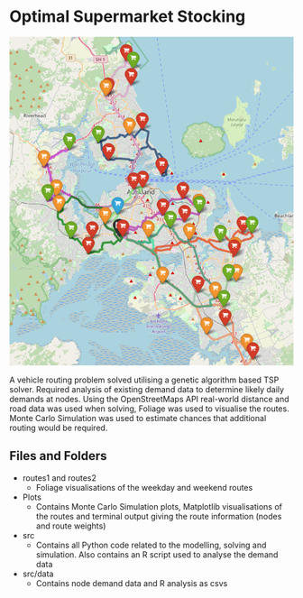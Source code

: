 # Optimal Supermarket Stocking
![image](routes.png)

A vehicle routing problem solved utilising a genetic algorithm based TSP solver. Required analysis of existing demand data to determine likely daily demands at nodes. Using the OpenStreetMaps API real-world distance and road data was used when solving, Foliage was used to visualise the routes. Monte Carlo Simulation was used to estimate chances that additional routing would be required.

## Files and Folders
* routes1 and routes2
	* Foliage visualisations of the weekday and weekend routes
* Plots
	* Contains Monte Carlo Simulation plots, Matplotlib visualisations 	  of the routes and terminal output giving the route information 	  (nodes and route weights)
* src
	* Contains all Python code related to the modelling, solving and 	  simulation. Also contains an R script used to analyse the demand   	  data
* src/data
	* Contains node demand data and R analysis as csvs 

